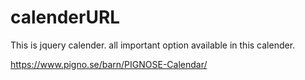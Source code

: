 # calenderURL
This is jquery calender. all important option available in this calender.

https://www.pigno.se/barn/PIGNOSE-Calendar/
